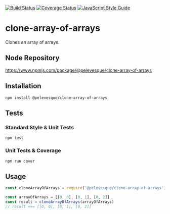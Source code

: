 [![Build Status](https://travis-ci.org/pelevesque/clone-array-of-arrays.svg?branch=master)](https://travis-ci.org/pelevesque/clone-array-of-arrays)
[![Coverage Status](https://coveralls.io/repos/github/pelevesque/clone-array-of-arrays/badge.svg?branch=master)](https://coveralls.io/github/pelevesque/clone-array-of-arrays?branch=master)
[![JavaScript Style Guide](https://img.shields.io/badge/code_style-standard-brightgreen.svg)](https://standardjs.com)

# clone-array-of-arrays

Clones an array of arrays.

## Node Repository

https://www.npmjs.com/package/@pelevesque/clone-array-of-arrays

## Installation

`npm install @pelevesque/clone-array-of-arrays`

## Tests

### Standard Style & Unit Tests

`npm test`

### Unit Tests & Coverage

`npm run cover`

## Usage

```js
const cloneArrayOfArrays = require('@pelevesque/clone-array-of-arrays')
```

```js
const arrayOfArrays = [[0, 0], [0, 1], [0, 2]]
const result = cloneArrayOfArrays(arrayOfArrays)
// result === [[0, 0], [0, 1], [0, 2]]
```
